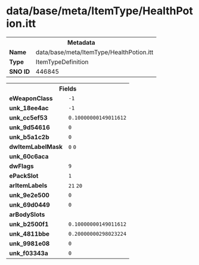 <h1>data/base/meta/ItemType/HealthPotion.itt</h1><table><tr><th colspan="100%">Metadata</th></tr><tr><td><b>Name</b></td><td>data/base/meta/ItemType/HealthPotion.itt</td></tr><tr><td><b>Type</b></td><td>ItemTypeDefinition</td></tr><tr><td><b>SNO ID</b></td><td>446845</td></tr></table>

<table><tr><th colspan="100%">Fields</th></tr><tr><td><b>eWeaponClass</b></td><td><code>-1</code></td></tr><tr><td><b>unk_18ee4ac</b></td><td><code>-1</code></td></tr><tr><td><b>unk_cc5ef53</b></td><td><code>0.10000000149011612</code></td></tr><tr><td><b>unk_9d54616</b></td><td><code>0</code></td></tr><tr><td><b>unk_b5a1c2b</b></td><td><code>0</code></td></tr><tr><td><b>dwItemLabelMask</b></td><td><code>0</code>
<code>0</code>
</td></tr><tr><td><b>unk_60c6aca</b></td><td></td></tr><tr><td><b>dwFlags</b></td><td><code>9</code></td></tr><tr><td><b>ePackSlot</b></td><td><code>1</code></td></tr><tr><td><b>arItemLabels</b></td><td><code>21</code>
<code>20</code>
</td></tr><tr><td><b>unk_9e2e500</b></td><td><code>0</code></td></tr><tr><td><b>unk_69d0449</b></td><td><code>0</code></td></tr><tr><td><b>arBodySlots</b></td><td></td></tr><tr><td><b>unk_b2500f1</b></td><td><code>0.10000000149011612</code></td></tr><tr><td><b>unk_4811bbe</b></td><td><code>0.20000000298023224</code></td></tr><tr><td><b>unk_9981e08</b></td><td><code>0</code></td></tr><tr><td><b>unk_f03343a</b></td><td><code>0</code></td></tr></table>

